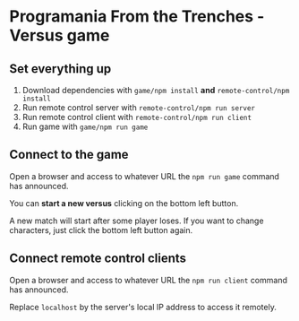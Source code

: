 # Programania From the Trenches - Versus game

## Set everything up

1. Download dependencies with ```game/npm install``` **and** ```remote-control/npm install```
1. Run remote control server with ```remote-control/npm run server```
1. Run remote control client with ```remote-control/npm run client```
1. Run game with ```game/npm run game```

## Connect to the game

Open a browser and access to whatever URL the ```npm run game``` command has announced.

You can **start a new versus** clicking on the bottom left button.

A new match will start after some player loses. If you want to change characters, just click the bottom left button again.

## Connect remote control clients

Open a browser and access to whatever URL the ```npm run client``` command has announced.

Replace ```localhost``` by the server's local IP address to access it remotely.
